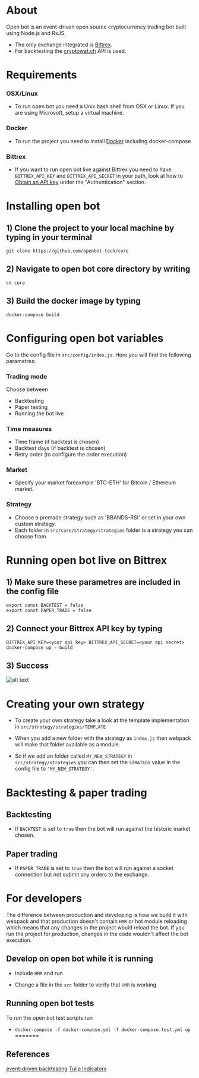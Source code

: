# About

Open bot is an event-driven open source cryptocurrency trading bot built using Node.js and RxJS.
- The only exchange integrated is [Bittrex](https://bittrex.com/).
- For backtesting the [cryptowat.ch](https://cryptowat.ch/) API is used.

# Requirements

### OSX/Linux
- To run open bot you need a Unix bash shell from OSX or Linux. If you are using Microsoft, setup a virtual machine. 

### Docker

- To run the project you need to install [Docker](https://www.docker.com/) including docker-compose

### Bittrex

- If you want to run open bot live against Bittrex you need to have `BITTREX_API_KEY` and `BITTREX_API_SECRET` in your path, look at how to [Obtain an API key](https://bittrex.github.io/api/v1-1) under the "Authentication" section.

# Installing open bot

## 1) Clone the project to your local machine by typing in your terminal

`git clone https://github.com/openbot-tech/core`

## 2) Navigate to open bot core directory by writing

`cd core`

## 3) Build the docker image by typing

`docker-compose build`

# Configuring open bot variables

Go to the config file in `src/config/index.js`. Here you will find the following parametres:

### Trading mode
Choose between
- Backtesting
- Paper testing
- Running the bot live

### Time measures
- Time frame (if backtest is chosen)
- Backtest days (if backtest is chosen)
- Retry order (to configure the order execution)

### Market
- Specify your market foreaxmple 'BTC-ETH' for Bitcoin / Ethereum market.

### Strategy
- Choose a premade strategy such as 'BBANDS-RSI' or set in your own custom strategy.
- Each folder in `src/core/strategy/strategies` folder is a strategy you can choose from 

# Running open bot live on Bittrex

## 1) Make sure these parametres are included in the config file
```
export const BACKTEST = false
export const PAPER_TRADE = false
``` 

## 2) Connect your Bittrex API key by typing

`BITTREX_API_KEY=<your api key> BITTREX_API_SECRET=<your api secret> docker-compose up --build`


## 3) Success

![alt text](https://github.com/openbot-tech/core/blob/master/images/bot_connected.png)

# Creating your own strategy

- To create your own strategy take a look at the template implementation in `src/strategy/strategies/TEMPLATE`

- When you add a new folder with the strategy as `index.js` then webpack will make that folder available as a module.

- So if we add an folder called `MY_NEW_STRATEGY` in `src/strategy/strategies` you can then set the `STRATEGY` value in the config file to `'MY_NEW_STRATEGY'`.


# Backtesting & paper trading

## Backtesting

- If `BACKTEST` is set to `true` then the bot will run against the historic market chosen.

## Paper trading

- If `PAPER_TRADE` is set to `true` then the bot will run against a socket connection but not submit any orders to the exchange.

# For developers


The difference between production and developing is how we build it with webpack and that production doesn't contain `HMR` or hot module reloading which means that any changes in the project would reload the bot. If you run the project for production, changes in the code wouldn't affect the bot execution.


## Develop on open bot while it is running

- Include `HMR` and run

- Change a file in the `src` folder to verify that `HMR` is working

## Running open bot tests

To run the open bot test scripts run

- `docker-compose -f docker-compose.yml -f docker-compose.test.yml up`
=======


## References

[event-driven backtesting](https://www.quantstart.com/articles/Event-Driven-Backtesting-with-Python-Part-I)
[Tulip Indicators](https://tulipindicators.org/)
